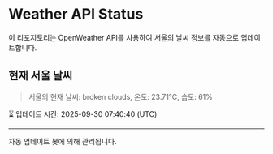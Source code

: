 
# Weather API Status

이 리포지토리는 OpenWeather API를 사용하여 서울의 날씨 정보를 자동으로 업데이트합니다.

## 현재 서울 날씨
> 서울의 현재 날씨: broken clouds, 온도: 23.71°C, 습도: 61%

⏳ 업데이트 시간: 2025-09-30 07:40:40 (UTC)

---
자동 업데이트 봇에 의해 관리됩니다.
